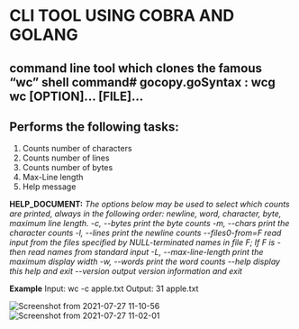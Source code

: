 


# **CLI TOOL USING COBRA AND GOLANG**

## **command line tool which clones the famous “wc” shell command# gocopy.goSyntax : wcg wc [OPTION]... [FILE]...**




## Performs the following tasks:
1. Counts number of characters
2. Counts number of lines
3. Counts number of bytes
4. Max-Line length
5. Help message

**HELP_DOCUMENT:** 
*The options below may be used to select which counts are printed, always in the following order: newline, word, character, byte, maximum line length.
  -c, --bytes        	print the byte counts
  -m, --chars        	print the character counts
  -l, --lines        	print the newline counts
  	--files0-from=F	read input from the files specified by
                       	NULL-terminated names in file F;
                       	If F is - then read names from standard input
  -L, --max-line-length  print the maximum display width
  -w, --words        	print the word counts
  	--help 	display this help and exit
  	--version  output version information and exit*
    

**Example**
Input: 
wc -c apple.txt 
Output:
31 apple.txt

![Screenshot from 2021-07-27 11-10-56](https://user-images.githubusercontent.com/74012736/127607622-cd35f607-f48a-4aa7-bc5e-58f126b35475.png)
![Screenshot from 2021-07-27 11-02-01](https://user-images.githubusercontent.com/74012736/127607632-e5ca1141-8686-4d9d-ab03-f258bc9f6dc0.png)


